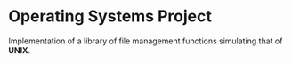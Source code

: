 # Operating Systems Project

Implementation of a library of file management functions simulating that of **UNIX**.
